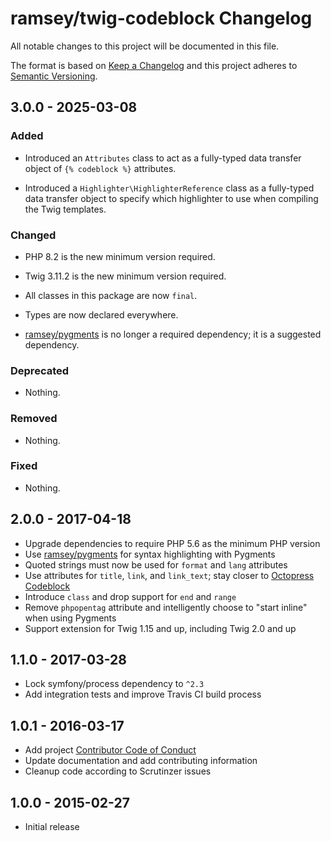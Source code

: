# ramsey/twig-codeblock Changelog

All notable changes to this project will be documented in this file.

The format is based on [Keep a Changelog](http://keepachangelog.com/en/1.0.0/)
and this project adheres to [Semantic Versioning](http://semver.org/spec/v2.0.0.html).

## 3.0.0 - 2025-03-08

### Added

- Introduced an `Attributes` class to act as a fully-typed data transfer object of `{% codeblock %}` attributes.

- Introduced a `Highlighter\HighlighterReference` class as a fully-typed data transfer object to specify which highlighter to use when compiling the Twig templates.

### Changed

- PHP 8.2 is the new minimum version required.

- Twig 3.11.2 is the new minimum version required.

- All classes in this package are now `final`.

- Types are now declared everywhere.

- [ramsey/pygments](https://github.com/ramsey/pygments) is no longer a required dependency; it is a suggested dependency.

### Deprecated

- Nothing.

### Removed

- Nothing.

### Fixed

- Nothing.

## 2.0.0 - 2017-04-18

* Upgrade dependencies to require PHP 5.6 as the minimum PHP version
* Use [ramsey/pygments](https://github.com/ramsey/pygments) for syntax highlighting with Pygments
* Quoted strings must now be used for `format` and `lang` attributes
* Use attributes for `title`, `link`, and `link_text`; stay closer to [Octopress Codeblock](https://github.com/octopress/codeblock)
* Introduce `class` and drop support for `end` and `range`
* Remove `phpopentag` attribute and intelligently choose to "start inline" when using Pygments
* Support extension for Twig 1.15 and up, including Twig 2.0 and up

## 1.1.0 - 2017-03-28

* Lock symfony/process dependency to `^2.3`
* Add integration tests and improve Travis CI build process

## 1.0.1 - 2016-03-17

* Add project [Contributor Code of Conduct](https://github.com/ramsey/twig-codeblock/blob/master/CODE_OF_CONDUCT.md)
* Update documentation and add contributing information
* Cleanup code according to Scrutinzer issues

## 1.0.0 - 2015-02-27

* Initial release
